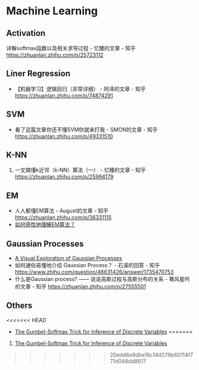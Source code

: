 # Machine Learning

## Activation

详解softmax函数以及相关求导过程 - 忆臻的文章 - 知乎 https://zhuanlan.zhihu.com/p/25723112

## Liner Regression

* 【机器学习】逻辑回归（非常详细） - 阿泽的文章 - 知乎 https://zhuanlan.zhihu.com/p/74874291

## SVM

* 看了这篇文章你还不懂SVM你就来打我 - SMON的文章 - 知乎 https://zhuanlan.zhihu.com/p/49331510

## K-NN

1. 一文搞懂k近邻（k-NN）算法（一） - 忆臻的文章 - 知乎 https://zhuanlan.zhihu.com/p/25994179

## EM

* 人人都懂EM算法 - August的文章 - 知乎 https://zhuanlan.zhihu.com/p/36331115
* [如何感性地理解EM算法？](https://www.jianshu.com/p/1121509ac1dc )

## Gaussian Processes

* [A Visual Exploration of Gaussian Processes](https://jgoertler.com/visual-exploration-gaussian-processes/)
* 如何通俗易懂地介绍 Gaussian Process？ - 石溪的回答 - 知乎 https://www.zhihu.com/question/46631426/answer/1735470753
* 什么是Gaussian process? —— 说说高斯过程与高斯分布的关系 - 蓦风星吟的文章 - 知乎 https://zhuanlan.zhihu.com/p/27555501

##  Others

<<<<<<< HEAD
* [The Gumbel-Softmax Trick for Inference of Discrete Variables](https://casmls.github.io/general/2017/02/01/GumbelSoftmax.html)
=======
1. [The Gumbel-Softmax Trick for Inference of Discrete Variables](https://casmls.github.io/general/2017/02/01/GumbelSoftmax.html)
>>>>>>> 20edd6e9dbe18c14d376b60114f771d048dd8617





